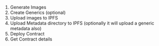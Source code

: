 1. Generate Images
2. Create Generics (optional)
3. Upload images to IPFS
4. Upload Metadata directory to IPFS (optionally it will upload a generic metadata also)
5. Deploy Contract
6. Get Contract details